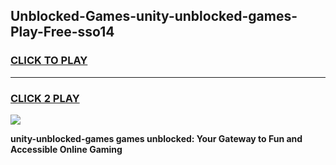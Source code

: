 
## Unblocked-Games-unity-unblocked-games-Play-Free-sso14
<h3>
<a href="https://premium76.site?title=unity-unblocked-games&ref=19M">CLICK TO PLAY</a></h3>
<hr>

<h3>
<a href="https://premium76.site?title=unity-unblocked-games&ref=19M">CLICK 2 PLAY</a>
  
</h3>

<a href="https://premium76.site?title=unity-unblocked-games&ref=19M"><img src="https://clearcache.store/games.png"></a>


**unity-unblocked-games games unblocked: Your Gateway to Fun and Accessible Online Gaming**
